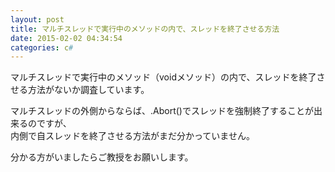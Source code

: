 ```yaml
---
layout: post
title: マルチスレッドで実行中のメソッドの内で、スレッドを終了させる方法
date: 2015-02-02 04:34:54
categories: c#
---
```

<!-- {% raw %} -->
<p>マルチスレッドで実行中のメソッド（voidメソッド）の内で、スレッドを終了させる方法がないか調査しています。</p>

<p>マルチスレッドの外側からならば、.Abort()でスレッドを強制終了することが出来るのですが、<br>
内側で自スレッドを終了させる方法がまだ分かっていません。</p>

<p>分かる方がいましたらご教授をお願いします。</p>
<!-- {% endraw %} -->
